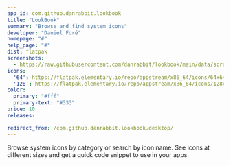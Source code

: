```yaml
---
app_id: com.github.danrabbit.lookbook
title: "LookBook"
summary: "Browse and find system icons"
developer: "Daniel Foré"
homepage: "#"
help_page: "#"
dist: flatpak
screenshots:
  - https://raw.githubusercontent.com/danrabbit/lookbook/main/data/screenshot.png
icons:
  '64': https://flatpak.elementary.io/repo/appstream/x86_64/icons/64x64/com.github.danrabbit.lookbook.png
  '128': https://flatpak.elementary.io/repo/appstream/x86_64/icons/128x128/com.github.danrabbit.lookbook.png
color:
  primary: "#fff"
  primary-text: "#333"
price: 10
releases:

redirect_from: /com.github.danrabbit.lookbook.desktop/
---
```


<p>Browse system icons by category or search by icon name. See icons at different sizes and get a quick code snippet to use in your apps.</p>